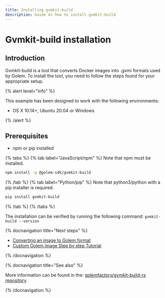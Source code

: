 ```yaml
---
title: Installing gvmkit-build
description: Guide on how to install gvmkit-build
---
```


# Gvmkit-build installation

## Introduction  

Gvmkit-build is a tool that converts Docker images into .gvmi formats used by Golem. To install the tool, you need to follow the steps found for your appropriate setup.

{% alert level="info" %}

This example has been designed to work with the following environments:

- OS X 10.14+, Ubuntu 20.04 or Windows

{% /alert %}

## Prerequisites

- npm or pip installed


{% tabs %}
{% tab label="JavaScript/npm" %}
Note that npm must be installed.
    
```bash
npm install -g @golem-sdk/gvmkit-build
```



{% /tab %}
{% tab label="Python/pip" %}
Note that python3/python with a pip installer is required.
    
```bash
pip install gvmkit-build
```

{% /tab %}
{% /tabs %}

The installation can be verified by running the following command: `gvmkit-build --version`


{% docnavigation title="Next steps" %}

- [Converting an image to Golem format](/docs/creators/javascript/examples/tools/converting-docker-image-to-golem-format)
- [Custom Golem image Step by step Tutorial](/docs/creators/javascript/tutorials/building-custom-image)

{% /docnavigation %}

{% docnavigation title="See also" %}

More information can be found in the: [golemfactory/gvmkit-build-rs repository](https://github.com/golemfactory/gvmkit-build-rs).

{% /docnavigation %}

 
